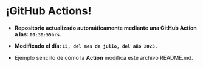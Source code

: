 # ¡GitHub Actions!
* **Repositorio actualizado automáticamente mediante una GitHub Action a las: `00:38:55hrs.`**
* **Modificado el día: `15, del mes de julio, del año 2025.`**

* Ejemplo sencillo de cómo la **Action** modifica este archivo README.md.
